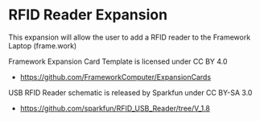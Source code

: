 # RFID Reader Expansion
This expansion will allow the user to add a RFID reader to the Framework Laptop (frame.work)

Framework Expansion Card Template is licensed under CC BY 4.0
- https://github.com/FrameworkComputer/ExpansionCards

USB RFID Reader schematic is released by Sparkfun under CC BY-SA 3.0
- https://github.com/sparkfun/RFID_USB_Reader/tree/V_1.8
